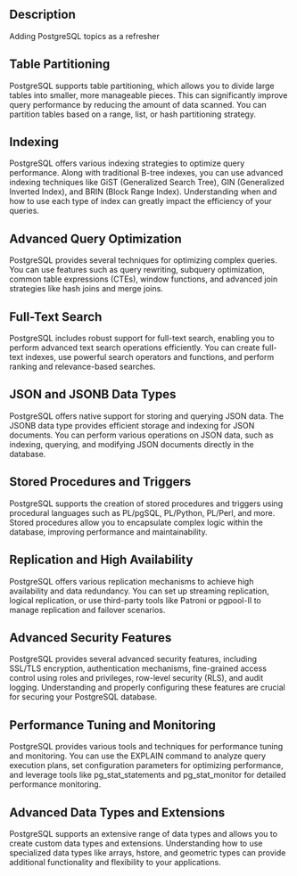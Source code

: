 ## Description

Adding PostgreSQL topics as a refresher

## Table Partitioning 
PostgreSQL supports table partitioning, which allows you to divide large tables into smaller, more manageable pieces. This can significantly improve query performance by reducing the amount of data scanned. You can partition tables based on a range, list, or hash partitioning strategy.

## Indexing
PostgreSQL offers various indexing strategies to optimize query performance. Along with traditional B-tree indexes, you can use advanced indexing techniques like GiST (Generalized Search Tree), GIN (Generalized Inverted Index), and BRIN (Block Range Index). Understanding when and how to use each type of index can greatly impact the efficiency of your queries.

## Advanced Query Optimization
PostgreSQL provides several techniques for optimizing complex queries. You can use features such as query rewriting, subquery optimization, common table expressions (CTEs), window functions, and advanced join strategies like hash joins and merge joins.

## Full-Text Search
PostgreSQL includes robust support for full-text search, enabling you to perform advanced text search operations efficiently. You can create full-text indexes, use powerful search operators and functions, and perform ranking and relevance-based searches.

## JSON and JSONB Data Types
PostgreSQL offers native support for storing and querying JSON data. The JSONB data type provides efficient storage and indexing for JSON documents. You can perform various operations on JSON data, such as indexing, querying, and modifying JSON documents directly in the database.

## Stored Procedures and Triggers
PostgreSQL supports the creation of stored procedures and triggers using procedural languages such as PL/pgSQL, PL/Python, PL/Perl, and more. Stored procedures allow you to encapsulate complex logic within the database, improving performance and maintainability.

## Replication and High Availability
PostgreSQL offers various replication mechanisms to achieve high availability and data redundancy. You can set up streaming replication, logical replication, or use third-party tools like Patroni or pgpool-II to manage replication and failover scenarios.

## Advanced Security Features
PostgreSQL provides several advanced security features, including SSL/TLS encryption, authentication mechanisms, fine-grained access control using roles and privileges, row-level security (RLS), and audit logging. Understanding and properly configuring these features are crucial for securing your PostgreSQL database.

## Performance Tuning and Monitoring
PostgreSQL provides various tools and techniques for performance tuning and monitoring. You can use the EXPLAIN command to analyze query execution plans, set configuration parameters for optimizing performance, and leverage tools like pg_stat_statements and pg_stat_monitor for detailed performance monitoring.

## Advanced Data Types and Extensions
PostgreSQL supports an extensive range of data types and allows you to create custom data types and extensions. Understanding how to use specialized data types like arrays, hstore, and geometric types can provide additional functionality and flexibility to your applications.

